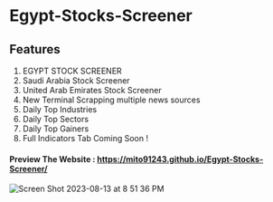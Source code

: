 # Egypt-Stocks-Screener

## Features

1. EGYPT STOCK SCREENER
2. Saudi Arabia Stock Screener
3. United Arab Emirates Stock Screener
4. New Terminal Scrapping multiple news sources
5. Daily Top Industries
6. Daily Top Sectors
7. Daily Top Gainers
8. Full Indicators Tab Coming Soon !

#### Preview The Website : https://mito91243.github.io/Egypt-Stocks-Screener/

![Screen Shot 2023-08-13 at 8 51 36 PM](https://github.com/Mito91243/Egypt-Stocks-Screener/assets/85618190/83fb3788-2364-4383-9a1f-cd6c240f4008)
